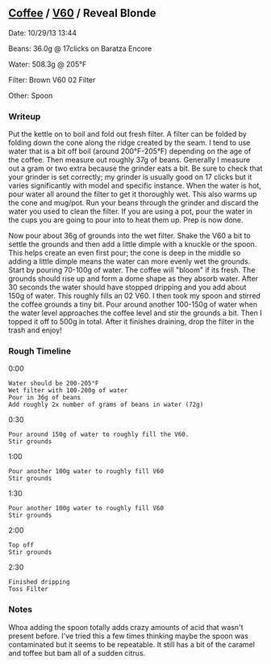 ## [Coffee](../) / [V60](.) / Reveal Blonde ##

Date: 10/29/13 13:44

Beans: 36.0g @ 17clicks on Baratza Encore

Water: 508.3g @ 205°F

Filter: Brown V60 02 Filter

Other: Spoon

### Writeup ###

Put the kettle on to boil and fold out fresh filter. A filter can be folded by
folding down the cone along the ridge created by the seam. I tend to use water
that is a bit off boil (around 200°F-205°F) depending on the age of the coffee.
Then measure out roughly 37g of beans. Generally I measure out a gram or two
extra because the grinder eats a bit. Be sure to check that your grinder is set
correctly; my grinder is usually good on 17 clicks but it varies significantly
with model and specific instance. When the water is hot, pour water all around
the filter to get it thoroughly wet. This also warms up the cone and mug/pot.
Run your beans through the grinder and discard the water you used to clean the
filter. If you are using a pot, pour the water in the cups you are going to
pour into to heat them up. Prep is now done.

Now pour about 36g of grounds into the wet filter. Shake the V60 a bit to
settle the grounds and then add a little dimple with a knuckle or the spoon.
This helps create an even first pour; the cone is deep in the middle so adding
a little dimple means the water can more evenly wet the grounds. Start by
pouring 70-100g of water. The coffee will "bloom" if its fresh. The grounds
should rise up and form a dome shape as they absorb water. After 30 seconds the
water should have stopped dripping and you add about 150g of water. This
roughly fills an 02 V60. I then took my spoon and stirred the coffee grounds
a tiny bit. Pour around another 100-150g of water when the water level
approaches the coffee level and stir the grounds a bit. Then I topped it off to
500g in total. After it finishes draining, drop the filter in the trash and
enjoy!

### Rough Timeline ###

0:00

    Water should be 200-205°F
    Wet filter with 100-200g of water
    Pour in 36g of beans
    Add roughly 2x number of grams of beans in water (72g)

0:30

    Pour around 150g of water to roughly fill the V60. 
    Stir grounds

1:00

    Pour another 100g water to roughly fill V60
    Stir grounds 

1:30
  
    Pour another 100g water to roughly fill V60
    Stir grounds 

2:00

    Top off
    Stir grounds

2:30

    Finished dripping
    Toss Filter


### Notes ###

Whoa adding the spoon totally adds crazy amounts of acid that wasn't present
before. I've tried this a few times thinking maybe the spoon was contaminated
but it seems to be repeatable. It still has a bit of the caramel and toffee but
bam all of a sudden citrus.
